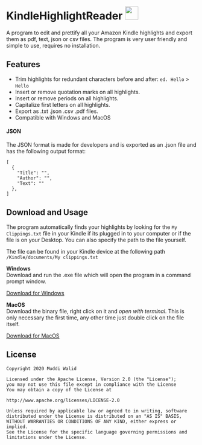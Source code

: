 # KindleHighlightReader <img width="35px" src="https://www.flaticon.com/svg/static/icons/svg/845/845938.svg">


A program to edit and prettify all your Amazon Kindle highlights and export them as pdf, text, json or csv files. The program is very user friendly and simple to use, requires no installation.


## Features
- Trim highlights for redundant characters before and after: `ed. Hello` > `Hello`
- Insert or remove quotation marks on all highlights.
- Insert or remove periods on all highlights.
- Capitalize first letters on all highlights.
- Export as .txt .json .csv .pdf files.
- Compatible with Windows and MacOS

#### JSON

The JSON format is made for developers and is exported as an .json file and has the following output format:

```
[
  {
    "Title": "",
    "Author": "",
    "Text": ""
  },
]
```

## Download and Usage

The program automatically finds your highlights by looking for the `My Clippings.txt` file in your Kindle if its plugged in to your computer or if the file is on your Desktop. You can also specify the path to the file yourself.

The file can be found in your Kindle device at the following path `/Kindle/documents/My clippings.txt`

**Windows**  
Download and run the .exe file which will open the program in a command prompt window.

[Download for Windows](https://github.com/Muddz/KindleHighlightsReader/releases/download/1.0.0/KindleHighlightsReader_v1.0.0.exe)

**MacOS**  
Download the binary file, right click on it and *open with terminal*.
This is only necessary the first time, any other time just double click on the file itself.

[Download for MacOS](https://github.com/Muddz/KindleHighlightsReader/releases/download/1.0.0/KindleHighlightsReader_MacOS_v1.0.0)


## License

    Copyright 2020 Muddi Walid

    Licensed under the Apache License, Version 2.0 (the "License");
    you may not use this file except in compliance with the License
    You may obtain a copy of the License at

    http://www.apache.org/licenses/LICENSE-2.0

    Unless required by applicable law or agreed to in writing, software
    distributed under the License is distributed on an "AS IS" BASIS,
    WITHOUT WARRANTIES OR CONDITIONS OF ANY KIND, either express or implied.
    See the License for the specific language governing permissions and
    limitations under the License.
